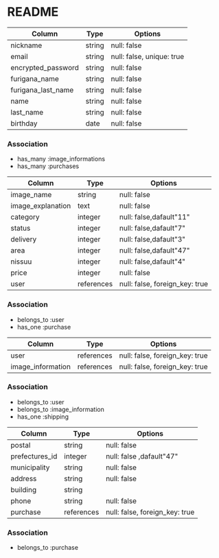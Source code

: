 # README

<!-- usersテーブル   -->

| Column             | Type   | Options     |
|--------------------|--------|-------------|
| nickname           | string | null: false |
| email              | string | null: false, unique: true|
| encrypted_password | string | null: false |
| furigana_name      | string | null: false |
| furigana_last_name | string | null: false |
| name               | string | null: false |
| last_name          | string | null: false |
| birthday           | date | null: false |


### Association

- has_many :image_informations
- has_many :purchases

<!-- image_informationsテーブル   -->

| Column             | Type   | Options     |
|--------------------|--------|-------------|
| image_name         | string | null: false |
| image_explanation  | text   | null: false |
| category           | integer | null: false,dafault"11" |
| status             | integer | null: false,dafault"7"  |
| delivery           | integer | null: false,dafault"3"  |
| area               | integer | null: false,dafault"47" |
| nissuu             | integer | null: false,dafault"4"  |
| price              | integer| null: false |
| user               | references | null: false, foreign_key: true |

### Association

- belongs_to :user
- has_one    :purchase

<!-- purchasesテーブル   -->

| Column             | Type   | Options     |
|--------------------|--------|-------------|
| user               | references | null: false, foreign_key: true |
| image_information  | references | null: false, foreign_key: true |

### Association

- belongs_to :user
- belongs_to :image_information
- has_one    :shipping

<!-- shippingsテーブル   -->

| Column             | Type   | Options     |
|--------------------|--------|-------------|
| postal             | string | null: false |
| prefectures_id     | integer | null: false ,dafault"47"|
| municipality       | string | null: false |
| address            | string | null: false |
| building           | string |
| phone              | string | null: false |
| purchase           | references | null: false, foreign_key: true |


### Association

- belongs_to :purchase